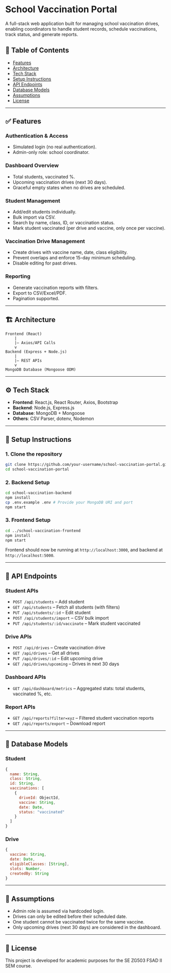 
# School Vaccination Portal

A full-stack web application built for managing school vaccination drives, enabling coordinators to handle student records, schedule vaccinations, track status, and generate reports.

## 📌 Table of Contents

- [Features](#features)
- [Architecture](#architecture)
- [Tech Stack](#tech-stack)
- [Setup Instructions](#setup-instructions)
- [API Endpoints](#api-endpoints)
- [Database Models](#database-models)
- [Assumptions](#assumptions)
- [License](#license)

---

## ✅ Features

### Authentication & Access
- Simulated login (no real authentication).
- Admin-only role: school coordinator.

### Dashboard Overview
- Total students, vaccinated %.
- Upcoming vaccination drives (next 30 days).
- Graceful empty states when no drives are scheduled.

### Student Management
- Add/edit students individually.
- Bulk import via CSV.
- Search by name, class, ID, or vaccination status.
- Mark student vaccinated (per drive and vaccine, only once per vaccine).

### Vaccination Drive Management
- Create drives with vaccine name, date, class eligibility.
- Prevent overlaps and enforce 15-day minimum scheduling.
- Disable editing for past drives.

### Reporting
- Generate vaccination reports with filters.
- Export to CSV/Excel/PDF.
- Pagination supported.

---

## 🏗️ Architecture

```
Frontend (React)
    |
    |— Axios/API Calls
    v
Backend (Express + Node.js)
    |
    |— REST APIs
    v
MongoDB Database (Mongoose ODM)
```

---

## ⚙️ Tech Stack

- **Frontend**: React.js, React Router, Axios, Bootstrap
- **Backend**: Node.js, Express.js
- **Database**: MongoDB + Mongoose
- **Others**: CSV Parser, dotenv, Nodemon

---

## 🚀 Setup Instructions

### 1. Clone the repository

```bash
git clone https://github.com/your-username/school-vaccination-portal.git
cd school-vaccination-portal
```

### 2. Backend Setup

```bash
cd school-vaccination-backend
npm install
cp .env.example .env # Provide your MongoDB URI and port
npm start
```

### 3. Frontend Setup

```bash
cd ../school-vaccination-frontend
npm install
npm start
```

Frontend should now be running at `http://localhost:3000`, and backend at `http://localhost:5000`.

---

## 📡 API Endpoints

### Student APIs

- `POST /api/students` – Add student
- `GET /api/students` – Fetch all students (with filters)
- `PUT /api/students/:id` – Edit student
- `POST /api/students/import` – CSV bulk import
- `PUT /api/students/:id/vaccinate` – Mark student vaccinated

### Drive APIs

- `POST /api/drives` – Create vaccination drive
- `GET /api/drives` – Get all drives
- `PUT /api/drives/:id` – Edit upcoming drive
- `GET /api/drives/upcoming` – Drives in next 30 days

### Dashboard APIs

- `GET /api/dashboard/metrics` – Aggregated stats: total students, vaccinated %, etc.

### Report APIs

- `GET /api/reports?filter=xyz` – Filtered student vaccination reports
- `GET /api/reports/export` – Download report

---

## 🧠 Database Models

### Student

```js
{
  name: String,
  class: String,
  id: String,
  vaccinations: [
    {
      driveId: ObjectId,
      vaccine: String,
      date: Date,
      status: "vaccinated"
    }
  ]
}
```

### Drive

```js
{
  vaccine: String,
  date: Date,
  eligibleClasses: [String],
  slots: Number,
  createdBy: String
}
```

---


## 📓 Assumptions

- Admin role is assumed via hardcoded login.
- Drives can only be edited before their scheduled date.
- One student cannot be vaccinated twice for the same vaccine.
- Only upcoming drives (next 30 days) are considered in the dashboard.

---

## 📜 License

This project is developed for academic purposes for the SE ZG503 FSAD II SEM course.
